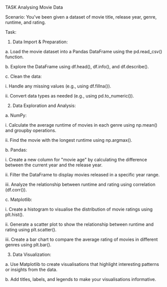 TASK
Analysing Movie Data

Scenario: You've been given a dataset of movie title, release year, genre, runtime, and rating.

Task:

1. Data Import & Preparation:

a. Load the movie dataset into a Pandas DataFrame using the pd.read_csv() function.

b. Explore the DataFrame using df.head(), df.info(), and df.describe().

c. Clean the data:

i. Handle any missing values (e.g., using df.fillna()).

ii. Convert data types as needed (e.g., using pd.to_numeric()).


2. Data Exploration and Analysis:

a. NumPy:

i. Calculate the average runtime of movies in each genre using np.mean() and groupby operations.

ii. Find the movie with the longest runtime using np.argmax().

b. Pandas:

i. Create a new column for "movie age" by calculating the difference between the current year and the release year.

ii. Filter the DataFrame to display movies released in a specific year range.

iii. Analyze the relationship between runtime and rating using correlation (df.corr()).

c. Matplotlib:

i. Create a histogram to visualise the distribution of movie ratings using plt.hist().

ii. Generate a scatter plot to show the relationship between runtime and rating using plt.scatter().

iii. Create a bar chart to compare the average rating of movies in different genres using plt.bar().

3. Data Visualization:

a. Use Matplotlib to create visualisations that highlight interesting patterns or insights from the data.

b. Add titles, labels, and legends to make your visualisations informative.

